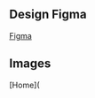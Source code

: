 ## Design Figma
[Figma](https://www.figma.com/file/u8JJ8l7oLZlkAKIxHksblb/swms?type=design&node-id=0%3A1&mode=design&t=DKgpWKOORPCNmOl3-1)

## Images
[Home](